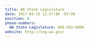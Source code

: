 ```yaml
---
title: WA State Legislature
date: 2017-04-15 12:57:00 -07:00
position: 0
phone-numbers:
  WA State Legislature: 800-562-6000
website: http://leg.wa.gov/
---
```


